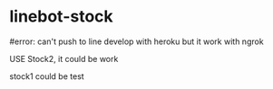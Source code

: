 # linebot-stock
#error:
  can't push to line develop with heroku
  but it work with ngrok
 
 
 USE Stock2, it could be work
 
 stock1 could be test
 
